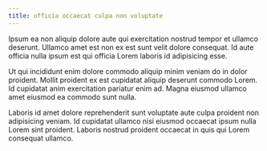 ```yaml
---
title: officia occaecat culpa non voluptate
---
```


Ipsum ea non aliquip dolore aute qui exercitation nostrud tempor et ullamco deserunt. Ullamco amet est non ex est sunt velit dolore consequat. Id aute officia nulla ipsum est qui officia Lorem laboris id adipisicing esse.

Ut qui incididunt enim dolore commodo aliquip minim veniam do in dolor proident. Mollit proident ex est cupidatat aliquip deserunt commodo Lorem. Id cupidatat anim exercitation pariatur enim ad. Magna eiusmod ullamco amet eiusmod ea commodo sunt nulla.

Laboris id amet dolore reprehenderit sunt voluptate aute culpa proident non adipisicing veniam. Id cupidatat ullamco nisi eiusmod occaecat ipsum nulla Lorem sint proident. Laboris nostrud proident occaecat in quis qui Lorem consequat ullamco.